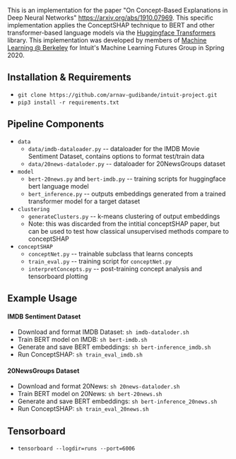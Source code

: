 This is an implementation for the paper "On Concept-Based Explanations in Deep Neural
Networks" https://arxiv.org/abs/1910.07969. This specific implementation applies the ConceptSHAP technique to BERT and other transformer-based language models via the [Huggingface Transformers](https://github.com/huggingface/transformers) library. This implementation was developed by members of [Machine Learning @ Berkeley](https://github.com/mlberkeley) for Intuit's Machine Learning Futures Group in Spring 2020.

## Installation & Requirements

* ```git clone https://github.com/arnav-gudibande/intuit-project.git```
* ```pip3 install -r requirements.txt```

## Pipeline Components

* ```data```
    * ```data/imdb-dataloader.py``` -- dataloader for the IMDB Movie Sentiment Dataset, contains options to format test/train data
    * ```data/20news-dataloder.py``` -- dataloader for 20NewsGroups dataset
* ```model```
    * ```bert-20news.py``` and ```bert-imdb.py``` -- training scripts for huggingface bert language model
    * ```bert_inference.py``` -- outputs embeddings generated from a trained transformer model for a target dataset
* ```clustering```
    * ```generateClusters.py``` -- k-means clustering of output embeddings
    * Note: this was discarded from the intitial conceptSHAP paper, but can be used to test how classical unsupervised methods compare to conceptSHAP
* ```conceptSHAP```
    * ```conceptNet.py``` -- trainable subclass that learns concepts
    * ```train_eval.py``` -- training script for ```conceptNet.py```
    * ```interpretConcepts.py``` -- post-training concept analysis and tensorboard plotting
    
## Example Usage

#### IMDB Sentiment Dataset
* Download and format IMDB Dataset: ```sh imdb-dataloder.sh```
* Train BERT model on IMDB: ```sh bert-imdb.sh```
* Generate and save BERT embeddings: ```sh bert-inference_imdb.sh```
* Run ConceptSHAP: ```sh train_eval_imdb.sh```

#### 20NewsGroups Dataset
* Download and format 20News: ```sh 20news-dataloder.sh```
* Train BERT model on 20News: ```sh bert-20news.sh```
* Generate and save BERT embeddings: ```sh bert-inference_20news.sh```
* Run ConceptSHAP: ```sh train_eval_20news.sh```

## Tensorboard
* ```tensorboard --logdir=runs --port=6006```
